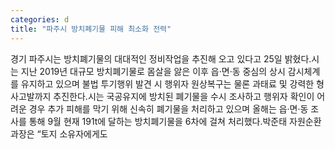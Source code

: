 ```yaml
---
categories: d
title: "파주시 방치폐기물 피해 최소화 전력"
---
```

경기 파주시는 방치폐기물의 대대적인 정비작업을 추진해 오고 있다고 25일 밝혔다.시는 지난 2019년 대규모 방치폐기물로 몸살을 앓은 이후 읍·면·동 중심의 상시 감시체계를 유지하고 있으며 불법 투기행위 발견 시 행위자 원상복구는 물론 과태료 및 강력한 형사고발까지 추진한다.시는 국공유지에 방치된 폐기물을 수시 조사하고 행위자 확인이 어려운 경우 추가 피해를 막기 위해 신속히 폐기물을 처리하고 있으며 올해는 읍·면·동 조사를 통해 9월 현재 191t에 달하는 방치폐기물을 6차에 걸쳐 처리했다.박준태 자원순환과장은 “토지 소유자에게도